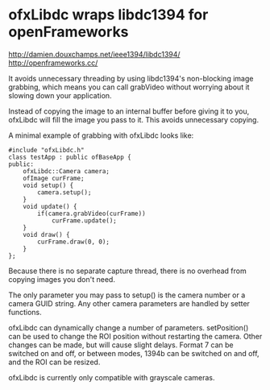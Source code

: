 # ofxLibdc wraps libdc1394 for openFrameworks

http://damien.douxchamps.net/ieee1394/libdc1394/  
http://openframeworks.cc/

It avoids unnecessary threading by using libdc1394's non-blocking image grabbing, which means you can call grabVideo without worrying about it slowing down your application.

Instead of copying the image to an internal buffer before giving it to you, ofxLibdc will fill the image you pass to it. This avoids unnecessary copying.

A minimal example of grabbing with ofxLibdc looks like:

	#include "ofxLibdc.h"
	class testApp : public ofBaseApp {
	public:
		ofxLibdc::Camera camera;
		ofImage curFrame;
		void setup() {
			camera.setup();
		}
		void update() {
			if(camera.grabVideo(curFrame))
				curFrame.update();
		}
		void draw() {
			curFrame.draw(0, 0);
		}
	};

Because there is no separate capture thread, there is no overhead from copying images you don't need.

The only parameter you may pass to setup() is the camera number or a camera GUID string. Any other camera parameters are handled by setter functions.

ofxLibdc can dynamically change a number of parameters. setPosition() can be used to change the ROI position without restarting the camera. Other changes can be made, but will cause slight delays. Format 7 can be switched on and off, or between modes, 1394b can be switched on and off, and the ROI can be resized.

ofxLibdc is currently only compatible with grayscale cameras.